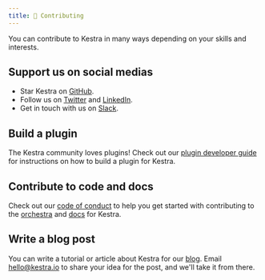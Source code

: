 ```yaml
---
title: 🤝 Contributing
---
```


You can contribute to Kestra in many ways depending on your skills and interests.


## Support us on social medias

- Star Kestra on [GitHub](https://github.com/kestra-io/kestra).
- Follow us on [Twitter](https://twitter.com/kestra_io) and [LinkedIn](https://www.linkedin.com/company/kestra).
- Get in touch with us on [Slack](https://kestra.io/slack).


## Build a plugin

The Kestra community loves plugins! Check out our [plugin developer guide](../10.plugin-developer-guide/index.md) for instructions on how to build a plugin for Kestra.


## Contribute to code and docs

Check out our [code of conduct](./01.code-of-conduct.md) to help you get started with contributing to the [orchestra](./02.kestra.md) and [docs](./03.docs.md) for Kestra.


## Write a blog post

You can write a tutorial or article about Kestra for our [blog](../../blogs). Email [hello@kestra.io](mailto:hello@kestra.io) to share your idea for the post, and we'll take it from there.
